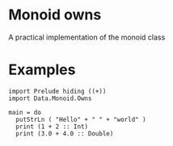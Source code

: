 Monoid owns
===========

A practical implementation of the monoid class

Examples
========

    import Prelude hiding ((+))
    import Data.Monoid.Owns
    
    main = do
      putStrLn ( "Hello" + " " + "world" )
      print (1 + 2 :: Int)
      print (3.0 + 4.0 :: Double)
